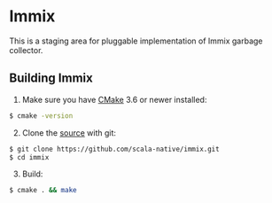 # Immix

This is a staging area for pluggable implementation of Immix garbage collector.

## Building Immix
1. Make sure you have [CMake](https://cmake.org/) 3.6 or newer installed:
  ```sh
  $ cmake -version
  ```

2. Clone the [source](https://github.com/scala-native/immix) with git:
  ```sh
  $ git clone https://github.com/scala-native/immix.git
  $ cd immix
  ```

3. Build:
  ```sh
  $ cmake . && make
  ```
